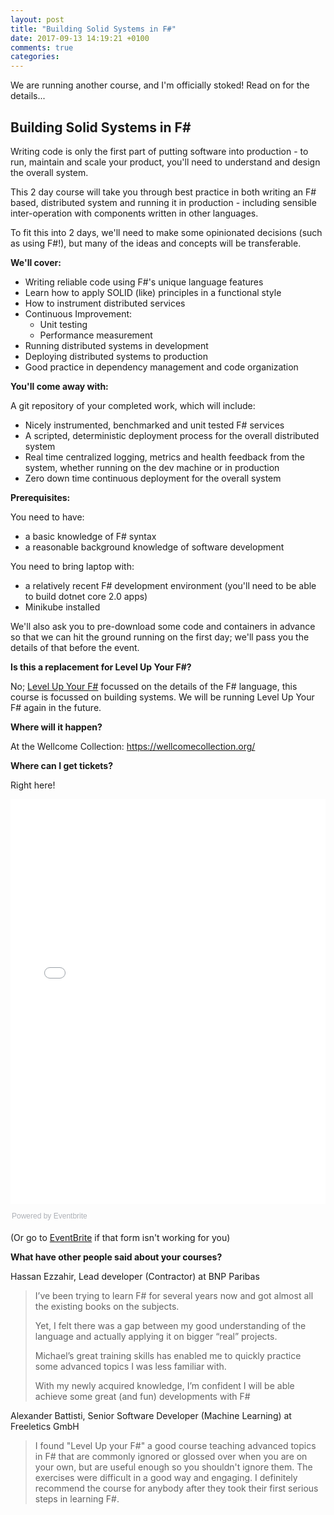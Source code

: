```yaml
---
layout: post
title: "Building Solid Systems in F#"
date: 2017-09-13 14:19:21 +0100
comments: true
categories: 
---
```

We are running another course, and I'm officially stoked! Read on for the details...

<h2>Building Solid Systems in F#</h2>

Writing code is only the first part of putting software into production - to run, maintain and scale your product, you'll need to understand and design the overall system.

This 2 day course will take you through best practice in both writing an F# based, distributed system and running it in production - including sensible inter-operation with components written in other languages.

To fit this into 2 days, we'll need to make some opinionated decisions (such as using F#!), but many of the ideas and concepts will be transferable. 

**We'll cover:**

<ul class="org-ul">
<li>Writing reliable code using F#'s unique language features</li>
<li>Learn how to apply SOLID (like) principles in a functional style</li>
<li>How to instrument distributed services</li>
<li>Continuous Improvement: 
<ul class="org-ul">
<li>Unit testing</li>
<li>Performance measurement</li>
</ul></li>
<li>Running distributed systems in development</li>
<li>Deploying distributed systems to production</li>
<li>Good practice in dependency management and code organization</li>
</ul>

**You'll come away with:**

<p>
A git repository of your completed work, which will include:
</p>

<ul class="org-ul">
<li>Nicely instrumented, benchmarked and unit tested F# services</li>
<li>A scripted, deterministic deployment process for the overall distributed system</li>
<li>Real time centralized logging, metrics and health feedback from the system, whether running on the dev machine or in production</li>
<li>Zero down time continuous deployment for the overall system</li>
</ul>

**Prerequisites:**

<p>
You need to have:
</p>

<ul class="org-ul">
<li>a basic knowledge of F# syntax</li>
<li>a reasonable background knowledge of software development</li>
</ul>

<p>
You need to bring laptop with:
</p>

<ul class="org-ul">
<li>a relatively recent F# development environment (you'll need to be able to build dotnet core 2.0 apps)</li>
<li>Minikube installed</li>
</ul>

<p>
We'll also ask you to pre-download some code and containers in advance so that we can hit the ground running on the first day; we'll pass you the details of that before the event. 
</p>

**Is this a replacement for Level Up Your F#?**

No; [Level Up Your F#](https://blog.mavnn.co.uk/level-up-your-f-number-skills/) focussed on the details of the F# language, this course is focussed on building systems. We will be running Level Up Your F# again in the future.

**Where will it happen?**

At the Wellcome Collection: https://wellcomecollection.org/

**Where can I get tickets?**

Right here!

<div style="width:100%; text-align:left;"><iframe src="//eventbrite.co.uk/tickets-external?eid=37887882677&ref=etckt" frameborder="0" height="648" width="100%" vspace="0" hspace="0" marginheight="5" marginwidth="5" scrolling="auto" allowtransparency="true"></iframe><div style="font-family:Helvetica, Arial; font-size:12px; padding:10px 0 5px; margin:2px; width:100%; text-align:left;" ><a class="powered-by-eb" style="color: #ADB0B6; text-decoration: none;" target="_blank" href="http://www.eventbrite.co.uk/">Powered by Eventbrite</a></div></div>

(Or go to [EventBrite](https://www.eventbrite.co.uk/e/writing-solid-systems-in-f-tickets-37887882677) if that form isn't working for you)

**What have other people said about your courses?**

Hassan Ezzahir, Lead developer (Contractor) at BNP Paribas

> I’ve been trying to learn F# for several years now and got almost all
> the existing books on the subjects.
> 
> Yet, I felt there was a gap between my good understanding of the
> language and actually applying it on bigger “real” projects.
> 
> Michael’s great training skills has enabled me to quickly practice some
> advanced topics I was less familiar with.
> 
> With my newly acquired knowledge, I’m confident I will be able achieve
> some great (and fun) developments with F#

Alexander Battisti, Senior Software Developer (Machine Learning) at Freeletics GmbH

> I found "Level Up your F#" a good course teaching advanced topics in
> F# that are commonly ignored or glossed over when you are on your own,
> but are useful enough so you shouldn't ignore them. The exercises were
> difficult in a good way and engaging. I definitely recommend the
> course for anybody after they took their first serious steps in
> learning F#.
